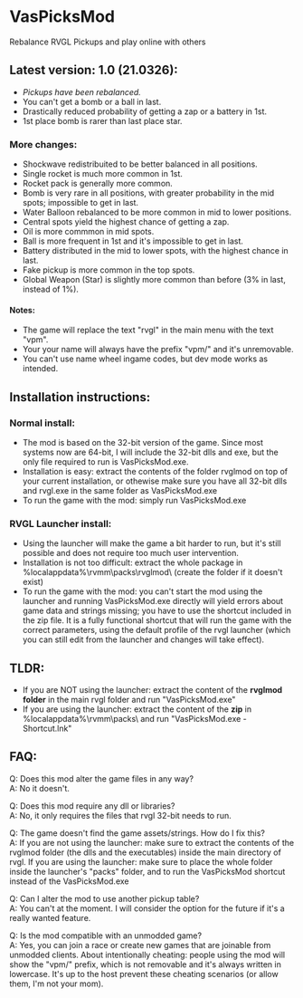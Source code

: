 # VasPicksMod
Rebalance RVGL Pickups and play online with others

## Latest version: 1.0 (21.0326):
* _Pickups have been rebalanced._
* You can't get a bomb or a ball in last.
* Drastically reduced probability of getting a zap or a battery in 1st.
* 1st place bomb is rarer than last place star.

### More changes:
* Shockwave redistribuited to be better balanced in all positions.
* Single rocket is much more common in 1st.
* Rocket pack is generally more common.
* Bomb is very rare in all positions, with greater probability in the mid spots; impossible to get in last.
* Water Balloon rebalanced to be more common in mid to lower positions.
* Central spots yield the highest chance of getting a zap.
* Oil is more commmon in mid spots.
* Ball is more frequent in 1st and it's impossible to get in last.
* Battery distributed in the mid to lower spots, with the highest chance in last.
* Fake pickup is more common in the top spots.
* Global Weapon (Star) is slightly more common than before (3% in last, instead of 1%).

#### Notes:
* The game will replace the text "rvgl" in the main menu with the text "vpm".
* Your your name will always have the prefix "vpm/" and it's unremovable.
* You can't use name wheel ingame codes, but dev mode works as intended.

## Installation instructions:

### Normal install:

* The mod is based on the 32-bit version of the game. Since most systems now are 64-bit, I will include the 32-bit dlls and exe, but the only file required to run is VasPicksMod.exe.
* Installation is easy: extract the contents of the folder rvglmod on top of your current installation, or othewise make sure you have all 32-bit dlls and rvgl.exe in the same folder as VasPicksMod.exe
* To run the game with the mod: simply run VasPicksMod.exe

### RVGL Launcher install:

* Using the launcher will make the game a bit harder to run, but it's still possible and does not require too much user intervention.
* Installation is not too difficult: extract the whole package in %localappdata%\rvmm\packs\rvglmod\ (create the folder if it doesn't exist)
* To run the game with the mod: you can't start the mod using the launcher and running VasPicksMod.exe directly will yield errors about game data and strings missing; you have to use the shortcut included in the zip file. It is a fully functional shortcut that will run the game with the correct parameters, using the default profile of the rvgl launcher (which you can still edit from the launcher and changes will take effect).

## TLDR:

* If you are NOT using the launcher: extract the content of the **rvglmod folder** in the main rvgl folder and run "VasPicksMod.exe"
* If you are using the launcher: extract the content of the **zip** in %localappdata%\rvmm\packs\ and run "VasPicksMod.exe - Shortcut.lnk"

## FAQ:

Q: Does this mod alter the game files in any way?  
A: No it doesn't.

Q: Does this mod require any dll or libraries?  
A: No, it only requires the files that rvgl 32-bit needs to run.

Q: The game doesn't find the game assets/strings. How do I fix this?  
A: If you are not using the launcher: make sure to extract the contents of the rvglmod folder (the dlls and the executables) inside the main directory of rvgl.
If you are using the launcher: make sure to place the whole folder inside the launcher's "packs" folder, and to run the VasPicksMod shortcut instead of the VasPicksMod.exe

Q: Can I alter the mod to use another pickup table?  
A: You can't at the moment. I will consider the option for the future if it's a really wanted feature.

Q: Is the mod compatible with an unmodded game?  
A: Yes, you can join a race or create new games that are joinable from unmodded clients. About intentionally cheating: people using the mod will show the "vpm/" prefix, which
is not removable and it's always written in lowercase. It's up to the host prevent these cheating scenarios (or allow them, I'm not your mom).
